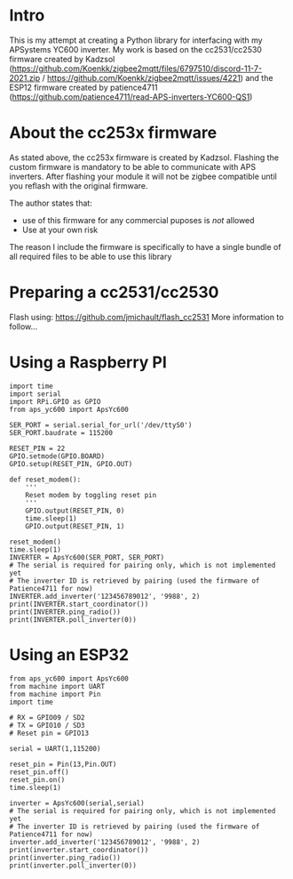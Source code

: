 # Intro
This is my attempt at creating a Python library for interfacing with my APSystems YC600 inverter.
My work is based on the cc2531/cc2530 firmware created by Kadzsol (https://github.com/Koenkk/zigbee2mqtt/files/6797510/discord-11-7-2021.zip / https://github.com/Koenkk/zigbee2mqtt/issues/4221) and the ESP12 firmware created by patience4711 (https://github.com/patience4711/read-APS-inverters-YC600-QS1)

# About the cc253x firmware
As stated above, the cc253x firmware is created by Kadzsol. 
Flashing the custom firmware is mandatory to be able to communicate with APS inverters.
After flashing your module it will not be zigbee compatible until you reflash with the original firmware.

The author states that: 
 - use of this firmware for any commercial puposes is *not* allowed
 - Use at your own risk

The reason I include the firmware is specifically to have a single bundle of all required files to be able to use this library 

# Preparing a cc2531/cc2530
Flash using: https://github.com/jmichault/flash_cc2531
More information to follow...

# Using a Raspberry PI
    import time
    import serial
    import RPi.GPIO as GPIO
    from aps_yc600 import ApsYc600

    SER_PORT = serial.serial_for_url('/dev/ttyS0')
    SER_PORT.baudrate = 115200

    RESET_PIN = 22
    GPIO.setmode(GPIO.BOARD)
    GPIO.setup(RESET_PIN, GPIO.OUT)

    def reset_modem():
        '''
        Reset modem by toggling reset pin
        '''
        GPIO.output(RESET_PIN, 0)
        time.sleep(1)
        GPIO.output(RESET_PIN, 1)

    reset_modem()
    time.sleep(1)
    INVERTER = ApsYc600(SER_PORT, SER_PORT)
    # The serial is required for pairing only, which is not implemented yet
    # The inverter ID is retrieved by pairing (used the firmware of Patience4711 for now)
    INVERTER.add_inverter('123456789012', '9988', 2)
    print(INVERTER.start_coordinator())
    print(INVERTER.ping_radio())
    print(INVERTER.poll_inverter(0))


# Using an ESP32
    from aps_yc600 import ApsYc600
    from machine import UART
    from machine import Pin
    import time

    # RX = GPIO09 / SD2
    # TX = GPIO10 / SD3
    # Reset pin = GPIO13

    serial = UART(1,115200)

    reset_pin = Pin(13,Pin.OUT)
    reset_pin.off()
    reset_pin.on()
    time.sleep(1)

    inverter = ApsYc600(serial,serial)
    # The serial is required for pairing only, which is not implemented yet
    # The inverter ID is retrieved by pairing (used the firmware of Patience4711 for now)
    inverter.add_inverter('123456789012', '9988', 2)
    print(inverter.start_coordinator())
    print(inverter.ping_radio())
    print(inverter.poll_inverter(0))
